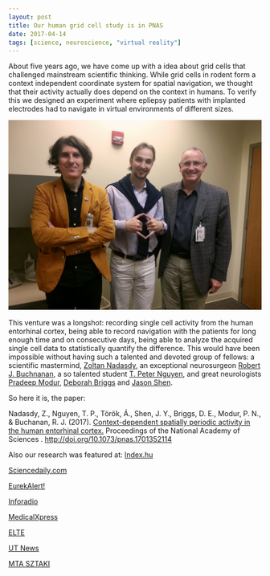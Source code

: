 ```yaml
---
layout: post
title: Our human grid cell study is in PNAS
date: 2017-04-14
tags: [science, neuroscience, "virtual reality"]
---
```


About five years ago, we have come up with a idea about grid cells that challenged mainstream scientific thinking. While grid cells in rodent form a context independent coordinate system for spatial navigation, we thought that their activity actually does depend on the context in humans. To verify this we designed an experiment where epliepsy patients with implanted electrodes had to navigate in virtual environments of different sizes.

<img class="  wp-image-74 alignright" src="/public/img/2014-04-25 11.44.49.jpg" alt="Me with Zoltan and Bob" width = "auto" height="auto" />

This venture was a longshot: recording single cell activity from the human entorhinal cortex, being able to record navigation with the patients for long enough time and on consecutive days, being able to analyze the acquired single cell data to statistically quantify the difference. This would have been impossible without having such a talented and devoted group of fellows: a scientific mastermind, [Zoltan Nadasdy](https://scholar.google.com/citations?user=8_USbXEAAAAJ&hl=en), an exceptional neurosurgeon [Robert J. Buchnanan](https://www.seton.net/brain-and-spine-care/providers/bio/robert-buchanan), a so talented student [T. Peter Nguyen](https://www.linkedin.com/in/t-peter-nguyen-31168049/), and great neurologists [Pradeep Modur](https://www.youtube.com/watch?v=NXelMeCIsNw), [Deborah Briggs](https://www.youtube.com/watch?v=-9K5lccKSP4) and [Jason Shen](https://www.youtube.com/watch?v=T9leMNaaS6c). 

So here it is, the paper:

Nadasdy, Z., Nguyen, T. P., Török, Á., Shen, J. Y., Briggs, D. E., Modur, P. N., & Buchanan, R. J. (2017). [Context-dependent spatially periodic activity in the human entorhinal cortex.](http://www.pnas.org/content/early/2017/04/06/1701352114.full.pdf) Proceedings of the National Academy of Sciences . http://doi.org/10.1073/pnas.1701352114 

Also our research was featured at:
[Index.hu](http://index.hu/tudomany/2017/04/11/magyar_kutatok_segitenek_megerteni_hogyan_tajekozodunk_a_terben/)

[Sciencedaily.com](https://www.sciencedaily.com/releases/2017/04/170413084726.htm)

[EurekAlert!](http://www.hitechdays.com/browser/205915/)

[Inforadio](http://inforadio.hu/tudomany/2017/04/11/paratlan_eredmenyekkel_rukkoltak_elo_magyar_kutatok_az_emberi_agyrol/)

[MedicalXpress](https://medicalxpress.com/news/2017-04-human-cognitive-scales.html)

[ELTE](https://www.elte.hu/content/tajekozodas-es-racssejtek.t.13846) 

[UT News](https://news.utexas.edu/2017/04/12/human-cognitive-map-scales-according-to-surroundings)

[MTA SZTAKI](https://www.sztaki.hu/innovacio/hirek/intezetunkben-dolgozo-kutato-segit-megerteni-hogyan-tajekozodunk-terben)